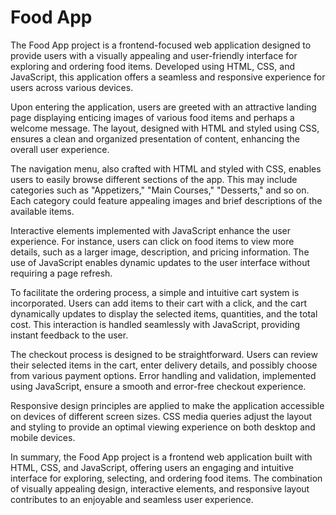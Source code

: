 # Food App
The Food App project is a frontend-focused web application designed to provide users with a visually appealing and user-friendly interface for exploring and ordering food items. Developed using HTML, CSS, and JavaScript, this application offers a seamless and responsive experience for users across various devices.

Upon entering the application, users are greeted with an attractive landing page displaying enticing images of various food items and perhaps a welcome message. The layout, designed with HTML and styled using CSS, ensures a clean and organized presentation of content, enhancing the overall user experience.

The navigation menu, also crafted with HTML and styled with CSS, enables users to easily browse different sections of the app. This may include categories such as "Appetizers," "Main Courses," "Desserts," and so on. Each category could feature appealing images and brief descriptions of the available items.

Interactive elements implemented with JavaScript enhance the user experience. For instance, users can click on food items to view more details, such as a larger image, description, and pricing information. The use of JavaScript enables dynamic updates to the user interface without requiring a page refresh.

To facilitate the ordering process, a simple and intuitive cart system is incorporated. Users can add items to their cart with a click, and the cart dynamically updates to display the selected items, quantities, and the total cost. This interaction is handled seamlessly with JavaScript, providing instant feedback to the user.

The checkout process is designed to be straightforward. Users can review their selected items in the cart, enter delivery details, and possibly choose from various payment options. Error handling and validation, implemented using JavaScript, ensure a smooth and error-free checkout experience.

Responsive design principles are applied to make the application accessible on devices of different screen sizes. CSS media queries adjust the layout and styling to provide an optimal viewing experience on both desktop and mobile devices.

In summary, the Food App project is a frontend web application built with HTML, CSS, and JavaScript, offering users an engaging and intuitive interface for exploring, selecting, and ordering food items. The combination of visually appealing design, interactive elements, and responsive layout contributes to an enjoyable and seamless user experience.
